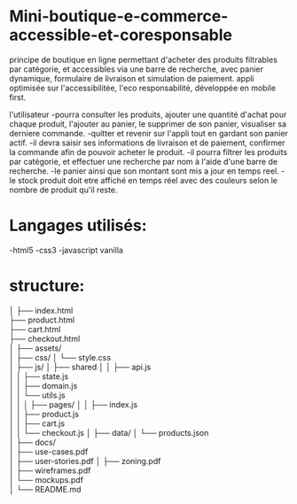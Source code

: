# Mini-boutique-e-commerce-accessible-et-coresponsable

principe de boutique en ligne permettant d'acheter des produits filtrables par catégorie, et accessibles via une barre de recherche, avec panier dynamique, formulaire de livraison et simulation de paiement.
appli optimisée sur l'accessibilitée, l'eco responsabilité, développée en mobile first.

l'utilisateur
-pourra consulter les produits, ajouter une quantité d'achat pour chaque produit, l'ajouter au panier, le supprimer de son panier, visualiser sa derniere commande.
-quitter et revenir sur l'appli tout en gardant son panier actif.
-il devra saisir ses informations de livraison et de paiement, confirmer la commande afin de pouvoir acheter le produit.
-il pourra filtrer les produits par catégorie, et effectuer une recherche par nom à l'aide d'une barre de recherche.
-le panier ainsi que son montant sont mis a jour en temps reel.
-le stock produit doit etre affiché en temps réel avec des couleurs selon le nombre de produit qu'il reste.

# Langages utilisés:

-html5
-css3
-javascript vanilla

# structure:

│
├── index.html  
├── product.html  
├── cart.html  
├── checkout.html  
│
├── assets/  
│
├── css/
│ └── style.css  
│
├── js/
│ ├── shared
│ │ ├── api.js  
│ │ ├── state.js  
│ │ ├── domain.js  
│ │ └── utils.js  
│ │
│ ├── pages/
│ │ ├── index.js  
│ │ ├── product.js  
│ │ ├── cart.js  
│ │ └── checkout.js
│
├── data/
│ └── products.json  
│
├── docs/  
│ ├── use-cases.pdf  
│ ├── user-stories.pdf
│ ├── zoning.pdf  
│ ├── wireframes.pdf  
│ └── mockups.pdf  
│
└── README.md
